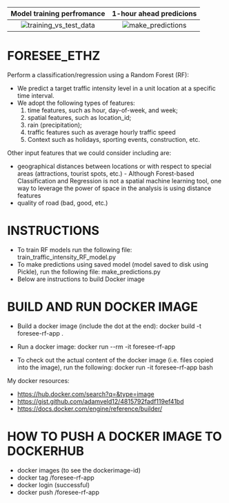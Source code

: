 

Model training perfromance    |  1-hour ahead predicions 
:-------------------------:|:-------------------------:
![training_vs_test_data](https://user-images.githubusercontent.com/16349565/105021136-7dd22000-5a48-11eb-83a3-57ffb2b9101b.png)  | ![make_predictions](https://user-images.githubusercontent.com/16349565/105020775-08fee600-5a48-11eb-8e70-540e4a7c3ad3.png)


# FORESEE_ETHZ

Perform a classification/regression using a Random Forest (RF):
- We predict a target traffic intensity level in a unit location at a specific time interval. 
- We adopt the following types of features: 
  1) time features, such as hour, day-of-week, and week; 
  2) spatial features, such as location_id; 
  3) rain (precipitation); 
  4) traffic features such as average hourly traffic speed
  5) Context such as holidays, sporting events, construction, etc.  

Other input features that we could consider including are:
- geographical distances between locations or with respect to special areas (attractions, tourist spots, etc.) - Although Forest-based Classification and Regression is not a spatial machine learning tool, one way to leverage the power of space in the  analysis is using distance features
- quality of road (bad, good, etc.)


# INSTRUCTIONS
- To train RF models run the following file: train_traffic_intensity_RF_model.py
- To make predictions using saved model (model saved to disk using Pickle), run the following file:  make_predictions.py
- Below are instructions to build Docker image


# BUILD AND RUN DOCKER IMAGE

- Build a docker image (include the dot at the end): docker build -t foresee-rf-app .

- Run a docker image: docker run --rm -it foresee-rf-app

- To check out the actual content of the docker image (i.e. files copied into the image), run the following: docker run -it foresee-rf-app bash


My docker resources:
- https://hub.docker.com/search?q=&type=image
- https://gist.github.com/adamveld12/4815792fadf119ef41bd
- https://docs.docker.com/engine/reference/builder/


# HOW TO PUSH A DOCKER IMAGE TO DOCKERHUB
- docker images (to see the dockerimage-id)
- docker tag <dockerimage-id> <dockerhub-user-id>/foresee-rf-app
- docker login (successful)
- docker push <dockerhub-id>/foresee-rf-app



